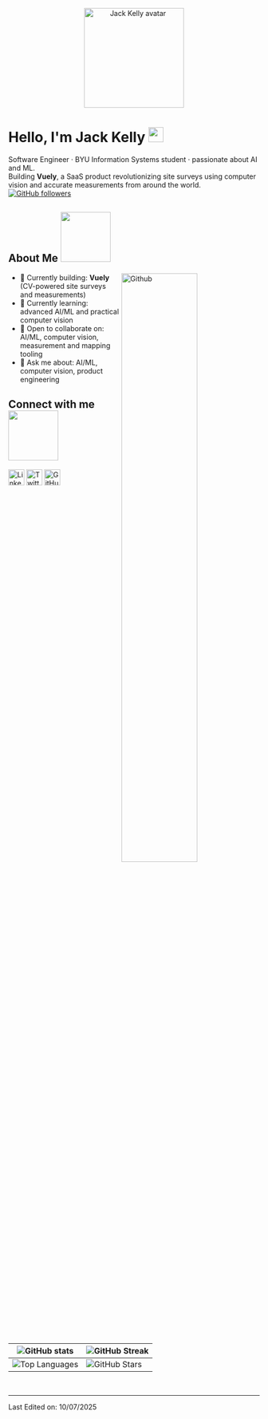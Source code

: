   <p align="center">
    <img width="200" src="https://github.com/jackelly7.png?size=200" alt="Jack Kelly avatar">
  </p>
<h1> Hello, I'm Jack Kelly <img src="https://raw.githubusercontent.com/MartinHeinz/MartinHeinz/master/wave.gif" width="30px"> </h1>
<p>
  Software Engineer · BYU Information Systems student · passionate about AI and ML.<br/>
  Building <strong>Vuely</strong>, a SaaS product revolutionizing site surveys using computer vision and
  accurate measurements from around the world.
  <a href="https://github.com/jackelly7"><img src="https://img.shields.io/github/followers/jackelly7?label=Follow&style=social" alt="GitHub followers"></a>
</p>

<h2> About Me <img src="https://media0.giphy.com/media/KDDpcKigbfFpnejZs6/giphy.gif?cid=ecf05e47oy6f4zjs8g1qoiystc56cu7r9tb8a1fe76e05oty&rid=giphy.gif" width="100px"></h2>
<img width="55%" align="right" alt="Github" src="https://raw.githubusercontent.com/onimur/.github/master/.resources/git-header.svg">
<ul>
  <li>🔭 Currently building: <strong>Vuely</strong> (CV-powered site surveys and measurements)</li>
  <li>🌱 Currently learning: advanced AI/ML and practical computer vision</li>
  <li>👯 Open to collaborate on: AI/ML, computer vision, measurement and mapping tooling</li>
  <li>💬 Ask me about: AI/ML, computer vision, product engineering</li>
</ul>

<h2> Connect with me <img src="https://raw.githubusercontent.com/ShahriarShafin/ShahriarShafin/main/Assets/handshake.gif" width="100px"> </h2>
<a href="https://www.linkedin.com/in/jackkelly7"> <img width="32px" align="center" src="https://raw.githubusercontent.com/rahulbanerjee26/githubAboutMeGenerator/main/icons/linked-in-alt.svg" alt="LinkedIn"></a>
<a href="https://www.twitter.com/jackelly_7"> <img width="32px" align="center" src="https://raw.githubusercontent.com/rahulbanerjee26/githubAboutMeGenerator/main/icons/twitter.svg" alt="Twitter"></a>
<a href="https://www.github.com/jackelly7"> <img width="32px" align="center" src="https://raw.githubusercontent.com/rahulbanerjee26/githubAboutMeGenerator/main/icons/github.svg" alt="GitHub"></a>
<br>
<br>

<table>
  <thead>
    <tr>
      <th><img src="https://github-readme-stats.vercel.app/api?username=jackelly7&show_icons=true&theme=tokyonight" alt="GitHub stats"></th>
      <th><img src="https://github-readme-streak-stats.herokuapp.com/?user=jackelly7&theme=tokyonight" alt="GitHub Streak"></th>
    </tr>
  </thead>
  <tbody>
    <tr>
      <td><img src="https://github-readme-stats.vercel.app/api/top-langs/?username=jackelly7&theme=tokyonight" alt="Top Languages"></td>
      <td><img src="https://github-readme-stats.vercel.app/api?username=jackelly7&show_icons=true&locale=en&count_private=true&hide_rank=true&custom_title=My%20GitHub%20Stats&disable_animations=true&theme=tokyonight" alt="GitHub Stars"></td>
    </tr>
  </tbody>
</table>

<br>
<hr>
<p>Last Edited on: 10/07/2025</p>
